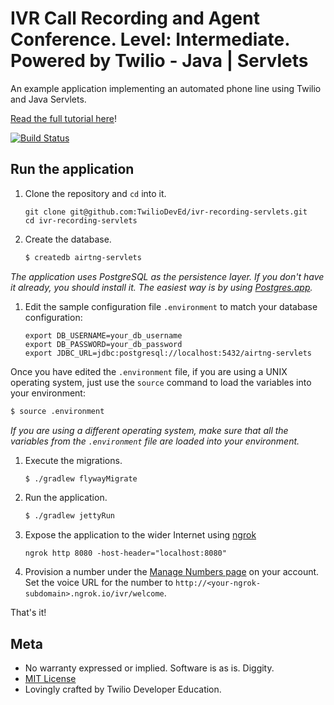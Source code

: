 # IVR Call Recording and Agent Conference. Level: Intermediate. Powered by Twilio - Java | Servlets

An example application implementing an automated phone line using
Twilio and Java Servlets.

[Read the full tutorial here](https://www.twilio.com/docs/tutorials/walkthrough/ivr-screening/java/servlets)!

[![Build Status](https://travis-ci.org/TwilioDevEd/ivr-recording-servlets.svg)](https://travis-ci.org/TwilioDevEd/ivr-recording-servlets)

## Run the application

1. Clone the repository and `cd` into it.
    ```
    git clone git@github.com:TwilioDevEd/ivr-recording-servlets.git
    cd ivr-recording-servlets
    ```

1. Create the database.

    ```bash
    $ createdb airtng-servlets

    ```
  _The application uses PostgreSQL as the persistence layer. If you
  don't have it already, you should install it. The easiest way is by
  using [Postgres.app](http://postgresapp.com/)._

1. Edit the sample configuration file `.environment` to match your database       configuration:
    ```
    export DB_USERNAME=your_db_username
    export DB_PASSWORD=your_db_password
    export JDBC_URL=jdbc:postgresql://localhost:5432/airtng-servlets
    ```

  Once you have edited the `.environment` file, if you are using a UNIX operating system,
  just use the `source` command to load the variables into your environment:

  ```bash
  $ source .environment
  ```

  _If you are using a different operating system, make sure that all the
  variables from the `.environment` file are loaded into your environment._

1. Execute the migrations.
    ```bash
    $ ./gradlew flywayMigrate
    ```

1. Run the application.
    ```bash
    $ ./gradlew jettyRun
    ```

1. Expose the application to the wider Internet using [ngrok](https://ngrok.com/)

    ```
    ngrok http 8080 -host-header="localhost:8080"
    ```

5. Provision a number under the
   [Manage Numbers page](https://www.twilio.com/user/account/phone-numbers/incoming)
   on your account. Set the voice URL for the number to
   `http://<your-ngrok-subdomain>.ngrok.io/ivr/welcome`.

That's it!

## Meta

* No warranty expressed or implied. Software is as is. Diggity.
* [MIT License](http://www.opensource.org/licenses/mit-license.html)
* Lovingly crafted by Twilio Developer Education.
